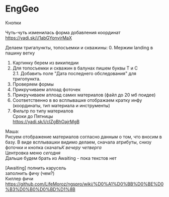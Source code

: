 # EngGeo


Кнопки

Чуть-чуть изменилась форма добавления координат<br>
https://yadi.sk/i/1abGYonvjrMaX<br>

Делаем тригапункты, топосъемки и скважины:
0. Мержим landing в пашину ветку<br>
1. Картинку берем из википедии<br>
2. Для топосъемки и скважин в балунах пишем буквы Т и С<br>
2.1. Добавить поле "Дата последнего обследования" для тригопункта.<br>
3. Проверяем формы<br>
4. Прикручиваем аплоад фоточек<br>
5. Прикручиваем аплоад самих материалов (файл до 20 мб поидее)<br>
6. Соответственно в во всплывашке отображаем кратку инфу (координаты, тип материала и инструменты)<br>
7. Фильтр по типу материалов<br>
Сроки до Пятницы<br>
https://yadi.sk/i/cIZgBhOajrMgB<br>

Маша:<br>
Рисуем отображение материалов согласно данным о том, что вносим в базу. В виде всплывашки видимо делаем, сначала атрибуты, снизу фоточки и кнопка скачать<i>К вечеру четверга</i><br> 
Центровка меню <i>сегодня</i><br> 
Дальше будем брать из Awaiting - пока текстов нет


[Awaiting]
полнить карусель<br>
заполнить фичу (чем?)<br>
Киллер фичи https://github.com/LifeMoroz/ngspro/wiki/%D0%A1%D0%BB%D0%BE%D0%B3%D0%B0%D0%BD%D1%8B
